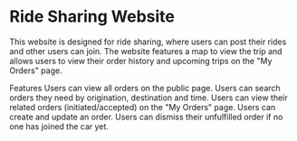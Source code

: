 # Ride Sharing Website

This website is designed for ride sharing, where users can post their rides and other users can join. The website features a map to view the trip and allows users to view their order history and upcoming trips on the "My Orders" page.

Features
Users can view all orders on the public page.
Users can search orders they need by origination, destination and time.
Users can view their related orders (initiated/accepted) on the "My Orders" page.
Users can create and update an order.
Users can dismiss their unfulfilled order if no one has joined the car yet.
